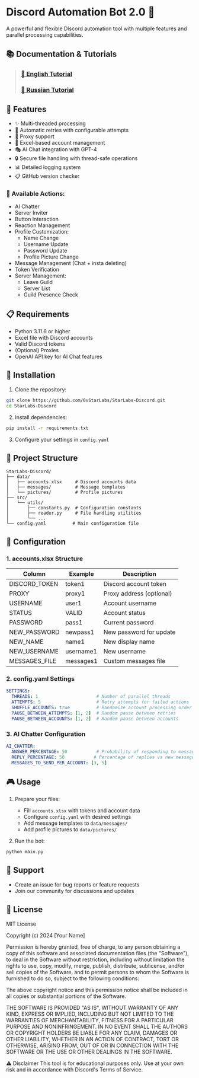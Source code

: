 # Discord Automation Bot 2.0 🤖

A powerful and flexible Discord automation tool with multiple features and parallel processing capabilities.

## 📚 Documentation & Tutorials
> ### [📖 English Tutorial](https://star-labs.gitbook.io/star-labs/discord/eng)
> ### [📖 Russian Tutorial](https://star-labs.gitbook.io/star-labs/discord/ru)

## 🌟 Features
- ✨ Multi-threaded processing
- 🔄 Automatic retries with configurable attempts
- 🔐 Proxy support
- 📝 Excel-based account management
- 🎭 AI Chat integration with GPT-4
- 🔒 Secure file handling with thread-safe operations
- 📊 Detailed logging system
- 📋 GitHub version checker

### 🎯 Available Actions:
- AI Chatter
- Server Inviter
- Button Interaction
- Reaction Management
- Profile Customization:
  - Name Change
  - Username Update
  - Password Update
  - Profile Picture Change
- Message Management (Chat + insta deleting)
- Token Verification
- Server Management:
  - Leave Guild
  - Server List
  - Guild Presence Check

## 📋 Requirements
- Python 3.11.6 or higher
- Excel file with Discord accounts
- Valid Discord tokens
- (Optional) Proxies
- OpenAI API key for AI Chat features

## 🚀 Installation

1. Clone the repository:
```bash
git clone https://github.com/0xStarLabs/StarLabs-Discord.git
cd StarLabs-Discord
```

2. Install dependencies:
```bash
pip install -r requirements.txt
```

3. Configure your settings in `config.yaml`

## 📁 Project Structure
```
StarLabs-Discord/
├── data/
│   ├── accounts.xlsx     # Discord accounts data
│   ├── messages/         # Message templates
│   └── pictures/         # Profile pictures
├── src/
│   └── utils/
│       ├── constants.py  # Configuration constants
│       ├── reader.py     # File handling utilities
│       └── ...
└── config.yaml          # Main configuration file
```


## 📝 Configuration

### 1. accounts.xlsx Structure
| Column         | Example   | Description |
|---------------|-----------|-------------|
| DISCORD_TOKEN | token1    | Discord account token |
| PROXY         | proxy1    | Proxy address (optional) |
| USERNAME      | user1     | Account username |
| STATUS        | VALID     | Account status |
| PASSWORD      | pass1     | Current password |
| NEW_PASSWORD  | newpass1  | New password for update |
| NEW_NAME      | name1     | New display name |
| NEW_USERNAME  | username1 | New username |
| MESSAGES_FILE | messages1 | Custom messages file |


### 2. config.yaml Settings
```yaml
SETTINGS:
  THREADS: 1                      # Number of parallel threads
  ATTEMPTS: 5                     # Retry attempts for failed actions
  SHUFFLE_ACCOUNTS: true          # Randomize account processing order
  PAUSE_BETWEEN_ATTEMPTS: [1, 2]  # Random pause between retries
  PAUSE_BETWEEN_ACCOUNTS: [1, 2]  # Random pause between accounts
```

### 3. AI Chatter Configuration
```yaml
AI_CHATTER:
  ANSWER_PERCENTAGE: 50           # Probability of responding to messages
  REPLY_PERCENTAGE: 50           # Percentage of replies vs new messages
  MESSAGES_TO_SEND_PER_ACCOUNT: [3, 5]
```

## 🎮 Usage
1. Prepare your files:
   - Fill `accounts.xlsx` with tokens and account data
   - Configure `config.yaml` with desired settings
   - Add message templates to `data/messages/`
   - Add profile pictures to `data/pictures/`

2. Run the bot:
```bash
python main.py
```

## 🤝 Support
- Create an issue for bug reports or feature requests
- Join our community for discussions and updates

## 📜 License

MIT License

Copyright (c) 2024 [Your Name]

Permission is hereby granted, free of charge, to any person obtaining a copy
of this software and associated documentation files (the "Software"), to deal
in the Software without restriction, including without limitation the rights
to use, copy, modify, merge, publish, distribute, sublicense, and/or sell
copies of the Software, and to permit persons to whom the Software is
furnished to do so, subject to the following conditions:

The above copyright notice and this permission notice shall be included in all
copies or substantial portions of the Software.

THE SOFTWARE IS PROVIDED "AS IS", WITHOUT WARRANTY OF ANY KIND, EXPRESS OR
IMPLIED, INCLUDING BUT NOT LIMITED TO THE WARRANTIES OF MERCHANTABILITY,
FITNESS FOR A PARTICULAR PURPOSE AND NONINFRINGEMENT. IN NO EVENT SHALL THE
AUTHORS OR COPYRIGHT HOLDERS BE LIABLE FOR ANY CLAIM, DAMAGES OR OTHER
LIABILITY, WHETHER IN AN ACTION OF CONTRACT, TORT OR OTHERWISE, ARISING FROM,
OUT OF OR IN CONNECTION WITH THE SOFTWARE OR THE USE OR OTHER DEALINGS IN THE
SOFTWARE.

⚠️ Disclaimer
This tool is for educational purposes only. Use at your own risk and in accordance with Discord's Terms of Service.
